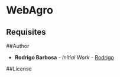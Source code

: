 # WebAgro


## Requisites







##Author

* **Rodrigo Barbosa** - *Initial Work* - [Rodrigo](https://github.com/RodrigoBLima)

##License
